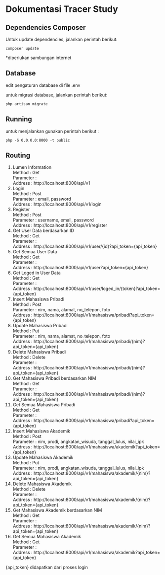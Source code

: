 # Dokumentasi Tracer Study
## Dependencies Composer
Untuk update dependencies, jalankan perintah berikut:
```
composer update
```
*diperlukan sambungan internet

## Database
edit pengaturan database di file .env

untuk migrasi database, jalankan perintah berikut:
```
php artisan migrate
```

## Running
untuk menjalankan gunakan perintah berikut : 

```
php -S 0.0.0.0:8000 -t public
```


## Routing
<ol>
   <li>
    Lumen Information 
    <br>Method : Get
    <br>Parameter : 
    <br>Address : http://localhost:8000/api/v1
  </li>
  <li>
    Login 
    <br>Method : Post
    <br>Parameter : email, password
    <br>Address : http://localhost:8000/api/v1/login
  </li>
  <li>
    Register
    <br>Method : Post
    <br>Parameter : username, email, password
    <br>Address : http://localhost:8000/api/v1/register
  </li>
  <li>
    Get User Data berdasarkan ID
    <br>Method : Get
    <br>Parameter : 
    <br>Address : http://localhost:8000/api/v1/user/{id}?api_token={api_token}
  </li>
  <li>
    Get Semua User Data
    <br>Method : Get
    <br>Parameter : 
    <br>Address : http://localhost:8000/api/v1/user?api_token={api_token}
  </li>
  <li>
    Get Loged in User Data
    <br>Method : Get
    <br>Parameter : 
    <br>Address : http://localhost:8000/api/v1/user/loged_in/{token}?api_token={api_token}
  </li>
  <li>
     Insert Mahasiswa Pribadi
    <br>Method : Post
    <br>Parameter : nim, nama, alamat, no_telepon, foto
    <br>Address : http://localhost:8000/api/v1/mahasiswa/pribadi?api_token={api_token}
  </li>
  <li>
     Update Mahasiswa Pribadi
    <br>Method : Put
    <br>Parameter : nim, nama, alamat, no_telepon, foto
    <br>Address : http://localhost:8000/api/v1/mahasiswa/pribadi/{nim}?api_token={api_token}
  </li>
  <li>
     Delete Mahasiswa Pribadi
    <br>Method : Delete
    <br>Parameter : 
    <br>Address : http://localhost:8000/api/v1/mahasiswa/pribadi/{nim}?api_token={api_token}
  </li>
  <li>
      Get Mahasiswa Pribadi berdasarkan NIM
      <br>Method : Get
      <br>Parameter : 
      <br>Address : http://localhost:8000/api/v1/mahasiswa/pribadi/{nim}?api_token={api_token}
  </li>
  <li>
      Get Semua Mahasiswa Pribadi
      <br>Method : Get
      <br>Parameter : 
      <br>Address : http://localhost:8000/api/v1/mahasiswa/pribadi?api_token={api_token}
  </li>
  <li>
     Insert Mahasiswa Akademik
    <br>Method : Post
    <br>Parameter : nim, prodi, angkatan_wisuda, tanggal_lulus, nilai_ipk
    <br>Address : http://localhost:8000/api/v1/mahasiswa/akademik?api_token={api_token}
  </li>
  <li>
     Update Mahasiswa Akademik
    <br>Method : Put
    <br>Parameter : nim, prodi, angkatan_wisuda, tanggal_lulus, nilai_ipk
    <br>Address : http://localhost:8000/api/v1/mahasiswa/akademik/{nim}?api_token={api_token}
  </li>
  <li>
     Delete Mahasiswa Akademik
    <br>Method : Delete
    <br>Parameter : 
    <br>Address : http://localhost:8000/api/v1/mahasiswa/akademik/{nim}?api_token={api_token}
  </li>
  <li>
      Get Mahasiswa Akademik berdasarkan NIM
      <br>Method : Get
      <br>Parameter : 
      <br>Address : http://localhost:8000/api/v1/mahasiswa/akademik/{nim}?api_token={api_token}
  </li>
  <li>
      Get Semua Mahasiswa Akademik
      <br>Method : Get
      <br>Parameter : 
      <br>Address : http://localhost:8000/api/v1/mahasiswa/akademik?api_token={api_token}
  </li>
</ol>

{api_token} didapatkan dari proses login


